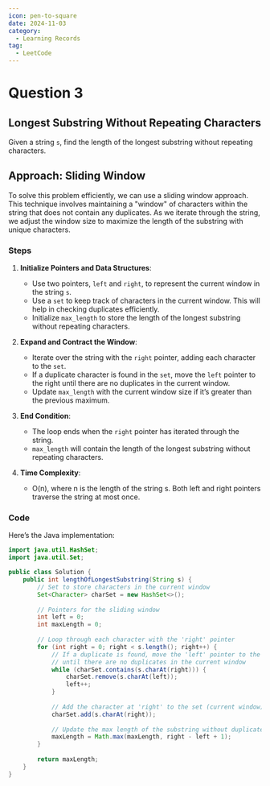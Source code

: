 ```yaml
---
icon: pen-to-square
date: 2024-11-03
category:
  - Learning Records
tag:
  - LeetCode
---
```


# Question 3

## Longest Substring Without Repeating Characters
Given a string `s`, find the length of the longest substring without repeating characters.

## Approach: Sliding Window

To solve this problem efficiently, we can use a sliding window approach. This technique involves maintaining a "window" of characters within the string that does not contain any duplicates. As we iterate through the string, we adjust the window size to maximize the length of the substring with unique characters.

### Steps

1. **Initialize Pointers and Data Structures**:
    - Use two pointers, `left` and `right`, to represent the current window in the string `s`.
    - Use a `set` to keep track of characters in the current window. This will help in checking duplicates efficiently.
    - Initialize `max_length` to store the length of the longest substring without repeating characters.

2. **Expand and Contract the Window**:
    - Iterate over the string with the `right` pointer, adding each character to the `set`.
    - If a duplicate character is found in the `set`, move the `left` pointer to the right until there are no duplicates in the current window.
    - Update `max_length` with the current window size if it’s greater than the previous maximum.

3. **End Condition**:
    - The loop ends when the `right` pointer has iterated through the string.
    - `max_length` will contain the length of the longest substring without repeating characters.

4. **Time Complexity**:
   - O(n), where n is the length of the string s. Both left and right pointers traverse the string at most once.

### Code

Here’s the Java implementation:

```java
import java.util.HashSet;
import java.util.Set;

public class Solution {
    public int lengthOfLongestSubstring(String s) {
        // Set to store characters in the current window
        Set<Character> charSet = new HashSet<>();
        
        // Pointers for the sliding window
        int left = 0;
        int maxLength = 0;
        
        // Loop through each character with the 'right' pointer
        for (int right = 0; right < s.length(); right++) {
            // If a duplicate is found, move the 'left' pointer to the right
            // until there are no duplicates in the current window
            while (charSet.contains(s.charAt(right))) {
                charSet.remove(s.charAt(left));
                left++;
            }
            
            // Add the character at 'right' to the set (current window)
            charSet.add(s.charAt(right));
            
            // Update the max length of the substring without duplicates
            maxLength = Math.max(maxLength, right - left + 1);
        }
        
        return maxLength;
    }
}

